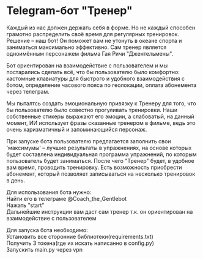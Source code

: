 # Telegram-бот "Тренер"
Каждый из нас должен держать себя в форме. 
Но не каждый способен грамотно распределить своё время
для регулярных тренировок. Решение – наш бот! 
Он поможет вам не утонуть в океане спорта и заниматься
максимально эффективно. Сам тренер является одноимённым
персонажем фильма Гая Ричи "Джентельмены".

Бот ориентирован на взаимодействие с пользователем
и мы постарались сделать всё, что бы пользователю
было комфортно: кастомные клавиатуры для быстрого и удобного
взаимодействия с ботом, определение часового пояса по
геолокации, оплата абонемента через телеграм.

Мы пыталтсь создать эмоциональную привязку к Тренеру
для того, что бы пользователю было совестно прогуливать
тренировки. Наши собственные стикеры выражают его эмоции, а
слабоватый, на данный момент, ИИ использует фразы сказанные тренером
в фильме, ведь это очень харизматичный и запоминающийся персонаж.

При запуске бота пользователю предлагается заполнить 
свои 'максимумы' – лучшие результаты в упражнениях, 
на основе которых будет составлена индивидуальная 
программа упражнений, по которым пользователь будет заниматься. 
После чего "Тренер" будет, в удобное вам время, проводить тренировку. 
Есть возможность приобрести абонемент, 
который позволяет записываться на несколько тренировок в день. 

Для использования бота нужно:\
Найти его в телеграме @Coach_the_Gentlebot\
Нажать "start"\
Дальнейшие инструкции вам даст сам тренер т.к. он ориентирован на взаимодействие с пользователем

Для запуска бота необходимо:\
Установить все сторонние библиотеки(requirements.txt)\
Получить 3 токена(где их искать написанно в config.py)\
Запускить main.py через vpn
